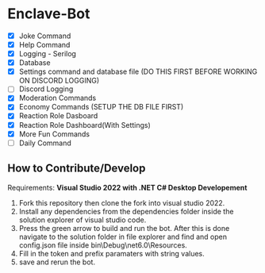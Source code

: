 # Enclave-Bot
- [X] Joke Command
- [X] Help Command
- [X] Logging - Serilog
- [X] Database
- [X] Settings command and database file (DO THIS FIRST BEFORE WORKING ON DISCORD LOGGING)
- [ ] Discord Logging
- [X] Moderation Commands
- [x] Economy Commands (SETUP THE DB FILE FIRST)
- [X] Reaction Role Dasboard
- [x] Reaction Role Dashboard(With Settings)
- [x] More Fun Commands 
- [ ] Daily Command

## How to Contribute/Develop ##
Requirements:
  **Visual Studio 2022 with .NET C# Desktop Developement**
  
1. Fork this repository then clone the fork into visual studio 2022.
2. Install any dependencies from the dependencies folder inside the solution explorer of visual studio code.
3. Press the green arrow to build and run the bot. After this is done navigate to the solution folder in file explorer and find and open config.json file inside bin\Debug\net6.0\Resources.
4. Fill in the token and prefix paramaters with string values.
5. save and rerun the bot.
